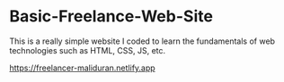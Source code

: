 # Basic-Freelance-Web-Site
This is a really simple website I coded to learn the fundamentals of web technologies such as HTML, CSS, JS, etc.

https://freelancer-maliduran.netlify.app
